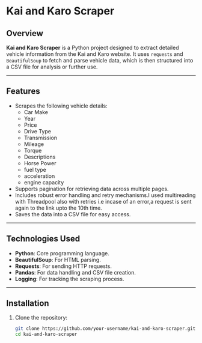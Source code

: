 # Kai and Karo Scraper

## Overview

**Kai and Karo Scraper** is a Python project designed to extract detailed vehicle information from the Kai and Karo website. It uses `requests` and `BeautifulSoup` to fetch and parse vehicle data, which is then structured into a CSV file for analysis or further use.

---

## Features

- Scrapes the following vehicle details:
  - Car Make
  - Year
  - Price
  - Drive Type
  - Transmission
  - Mileage
  - Torque
  - Descriptions
  - Horse Power
  - fuel type
  - acceleration
  - engine capacity
- Supports pagination for retrieving data across multiple pages.
- Includes robust error handling and retry mechanisms.I used multireading with Threadpool also with retries i.e incase of an error,a request is sent again to the link upto the 10th time.
- Saves the data into a CSV file for easy access.

---

## Technologies Used

- **Python**: Core programming language.
- **BeautifulSoup**: For HTML parsing.
- **Requests**: For sending HTTP requests.
- **Pandas**: For data handling and CSV file creation.
- **Logging**: For tracking the scraping process.

---

## Installation

1. Clone the repository:
   ```bash
   git clone https://github.com/your-username/kai-and-karo-scraper.git
   cd kai-and-karo-scraper


